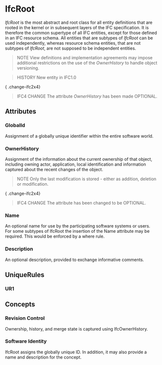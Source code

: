 # IfcRoot

_IfcRoot_ is the most abstract and root class for all entity definitions that are rooted in the kernel or in subsequent layers of the IFC specification. It is therefore the common supertype of all IFC entities, except for those defined in an IFC resource schema. All entities that are subtypes of _IfcRoot_ can be used independently, whereas resource schema entities, that are not subtypes of _IfcRoot_, are not supposed to be independent entities.
<!-- end of short definition -->

> NOTE View definitions and implementation agreements may impose additional restrictions on the use of the _OwnerHistory_ to handle object versioning.

> HISTORY New entity in IFC1.0

{ .change-ifc2x4}
> IFC4 CHANGE The attribute _OwnerHistory_ has been made OPTIONAL.

## Attributes

### GlobalId
Assignment of a globally unique identifier within the entire software world.

### OwnerHistory
Assignment of the information about the current ownership of that object, including owning actor, application, local identification and information captured about the recent changes of the object.

> NOTE Only the last modification is stored - either as addition, deletion or modification.

{ .change-ifc2x4}
> IFC4 CHANGE The attribute has been changed to be OPTIONAL.

### Name
An optional name for use by the participating software systems or users. For some subtypes of IfcRoot the insertion of the Name attribute may be required. This would be enforced by a where rule.

### Description
An optional description, provided to exchange informative comments.

## UniqueRules

### UR1

## Concepts

### Revision Control

Ownership, history, and merge state is captured using IfcOwnerHistory.

### Software Identity

IfcRoot assigns the globally unique ID. In addition, it may also provide a name and description for the concept.

